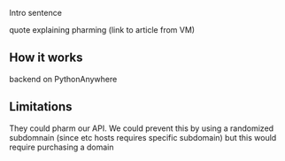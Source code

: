 Intro sentence

quote explaining pharming (link to article from VM)

## How it works

backend on PythonAnywhere

## Limitations

They could pharm our API. We could prevent this by
using a randomized subdomnain (since etc hosts requires specific subdomain)
but this would require purchasing a domain